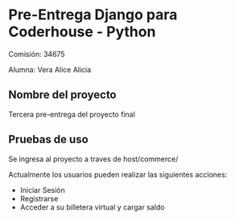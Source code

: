 # Pre-Entrega Django para Coderhouse - Python

Comisión: 34675

Alumna: Vera Alice Alicia

## Nombre del proyecto

Tercera pre-entrega del proyecto final

## Pruebas de uso

Se ingresa al proyecto a traves de host/commerce/

Actualmente los usuarios pueden realizar las siguientes acciones:

- Iniciar Sesión
- Registrarse
- Acceder a su billetera virtual y cargar saldo

